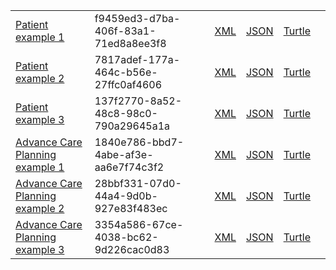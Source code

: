 
<table class="list" width="100%">
            <tr>
                <td><a href="patient-f9459ed3-d7ba-406f-83a1-71ed8a8ee3f8.html">Patient example 1</a></td>
                <td>f9459ed3-d7ba-406f-83a1-71ed8a8ee3f8</td>
                <td><a href="patient-f9459ed3-d7ba-406f-83a1-71ed8a8ee3f8.xml.html">XML</a></td>
                <td><a href="patient-f9459ed3-d7ba-406f-83a1-71ed8a8ee3f8.json.html">JSON</a></td>
                <td><a href="patient-f9459ed3-d7ba-406f-83a1-71ed8a8ee3f8.ttl.html">Turtle</a></td>
                <td></td>
            </tr>
             <tr>
                <td><a href="patient-7817adef-177a-464c-b56e-27ffc0af4606.html">Patient example 2</a></td>
                <td>7817adef-177a-464c-b56e-27ffc0af4606</td>
                <td><a href="patient-7817adef-177a-464c-b56e-27ffc0af4606.xml.html">XML</a></td>
                <td><a href="patient-7817adef-177a-464c-b56e-27ffc0af4606.json.html">JSON</a></td>
                <td><a href="patient-7817adef-177a-464c-b56e-27ffc0af4606.ttl.html">Turtle</a></td>
                <td></td>
            </tr>
             <tr>
                <td><a href="patient-137f2770-8a52-48c8-98c0-790a29645a1a.html">Patient example 3</a></td>
                <td>137f2770-8a52-48c8-98c0-790a29645a1a</td>
                <td><a href="patient-137f2770-8a52-48c8-98c0-790a29645a1a.xml.html">XML</a></td>
                <td><a href="patient-137f2770-8a52-48c8-98c0-790a29645a1a.json.html">JSON</a></td>
                <td><a href="patient-137f2770-8a52-48c8-98c0-790a29645a1a.ttl.html">Turtle</a></td>
                <td></td>
            </tr>
             <tr>
                <td><a href="Composition-1840e786-bbd7-4abe-af3e-aa6e7f74c3f2.html">Advance Care Planning example 1</a></td>
                <td>1840e786-bbd7-4abe-af3e-aa6e7f74c3f2</td>
                <td><a href="Composition-1840e786-bbd7-4abe-af3e-aa6e7f74c3f2.xml.html">XML</a></td>
                <td><a href="Composition-1840e786-bbd7-4abe-af3e-aa6e7f74c3f2.json.html">JSON</a></td>
                <td><a href="Composition-1840e786-bbd7-4abe-af3e-aa6e7f74c3f2.ttl.html">Turtle</a></td>
                <td></td>
            </tr>
            <tr>
                <td><a href="Composition-28bbf331-07d0-44a4-9d0b-927e83f483ec.html">Advance Care Planning example 2</a></td>
                <td>28bbf331-07d0-44a4-9d0b-927e83f483ec</td>
                <td><a href="Composition-28bbf331-07d0-44a4-9d0b-927e83f483ec.xml.html">XML</a></td>
                <td><a href="Composition-28bbf331-07d0-44a4-9d0b-927e83f483ec.json.html">JSON</a></td>
                <td><a href="Composition-28bbf331-07d0-44a4-9d0b-927e83f483ec.ttl.html">Turtle</a></td>
                <td></td>
            </tr>
            <tr>
                <td><a href="Composition-3354a586-67ce-4038-bc62-9d226cac0d83.html">Advance Care Planning example 3</a></td>
                <td>3354a586-67ce-4038-bc62-9d226cac0d83</td>
                <td><a href="Composition-3354a586-67ce-4038-bc62-9d226cac0d83.xml.html">XML</a></td>
                <td><a href="Composition-3354a586-67ce-4038-bc62-9d226cac0d83.json.html">JSON</a></td>
                <td><a href="Composition-3354a586-67ce-4038-bc62-9d226cac0d83.ttl.html">Turtle</a></td>
                <td></td>
            </tr>
             
 </table>



